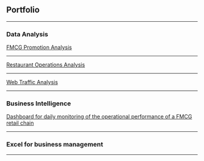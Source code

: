 ## Portfolio

---

### Data Analysis

[FMCG Promotion Analysis](project_promotion.md)


---
[Restaurant Operations Analysis](pizza_page.md)


---
[Web Traffic Analysis](traffic_page.md)

---

### Business Intelligence

[Dashboard for daily monitoring of the operational performance of a FMCG retail chain](sample_page.md)


---
### Excel for business management



---

